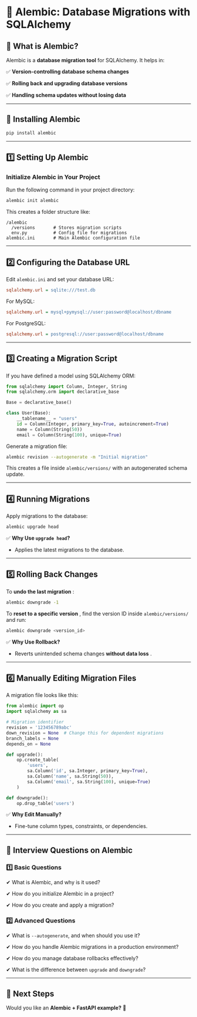 # **🔹 Alembic: Database Migrations with SQLAlchemy**

## **🔹 What is Alembic?**

Alembic is a **database migration tool** for SQLAlchemy. It helps in:

✅ **Version-controlling database schema changes**

✅ **Rolling back and upgrading database versions**

✅ **Handling schema updates without losing data**

---

## **🔹 Installing Alembic**

```bash
pip install alembic
```

---

## **1️⃣ Setting Up Alembic**

### **Initialize Alembic in Your Project**

Run the following command in your project directory:

```bash
alembic init alembic
```

This creates a folder structure like:

```
/alembic
  /versions       # Stores migration scripts
  env.py          # Config file for migrations
alembic.ini       # Main Alembic configuration file
```

---

## **2️⃣ Configuring the Database URL**

Edit `alembic.ini` and set your database URL:

```ini
sqlalchemy.url = sqlite:///test.db
```

For MySQL:

```ini
sqlalchemy.url = mysql+pymysql://user:password@localhost/dbname
```

For PostgreSQL:

```ini
sqlalchemy.url = postgresql://user:password@localhost/dbname
```

---

## **3️⃣ Creating a Migration Script**

If you have defined a model using SQLAlchemy ORM:

```python
from sqlalchemy import Column, Integer, String
from sqlalchemy.orm import declarative_base

Base = declarative_base()

class User(Base):
    __tablename__ = "users"
    id = Column(Integer, primary_key=True, autoincrement=True)
    name = Column(String(50))
    email = Column(String(100), unique=True)
```

Generate a migration file:

```bash
alembic revision --autogenerate -m "Initial migration"
```

This creates a file inside `alembic/versions/` with an autogenerated schema update.

---

## **4️⃣ Running Migrations**

Apply migrations to the database:

```bash
alembic upgrade head
```

✅ **Why Use `upgrade head`?**

* Applies the latest migrations to the database.

---

## **5️⃣ Rolling Back Changes**

To  **undo the last migration** :

```bash
alembic downgrade -1
```

To  **reset to a specific version** , find the version ID inside `alembic/versions/` and run:

```bash
alembic downgrade <version_id>
```

✅ **Why Use Rollback?**

* Reverts unintended schema changes  **without data loss** .

---

## **6️⃣ Manually Editing Migration Files**

A migration file looks like this:

```python
from alembic import op
import sqlalchemy as sa

# Migration identifier
revision = '123456789abc'
down_revision = None  # Change this for dependent migrations
branch_labels = None
depends_on = None

def upgrade():
    op.create_table(
        'users',
        sa.Column('id', sa.Integer, primary_key=True),
        sa.Column('name', sa.String(50)),
        sa.Column('email', sa.String(100), unique=True)
    )

def downgrade():
    op.drop_table('users')
```

✅ **Why Edit Manually?**

* Fine-tune column types, constraints, or dependencies.

---

## **🔹 Interview Questions on Alembic**

### **1️⃣ Basic Questions**

✔ What is Alembic, and why is it used?

✔ How do you initialize Alembic in a project?

✔ How do you create and apply a migration?

### **2️⃣ Advanced Questions**

✔ What is `--autogenerate`, and when should you use it?

✔ How do you handle Alembic migrations in a production environment?

✔ How do you manage database rollbacks effectively?

✔ What is the difference between `upgrade` and `downgrade`?

---

## **🚀 Next Steps**

Would you like an **Alembic + FastAPI example?** 🎯
